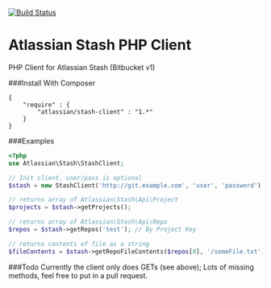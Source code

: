 [![Build Status](https://drone.io/github.com/philipwhitt/atlassian-stash-php-client/status.png)](https://drone.io/github.com/philipwhitt/atlassian-stash-php-client/latest)

Atlassian Stash PHP Client
============================
PHP Client for Atlassian Stash (Bitbucket v1)

###Install With Composer
```
{
	"require" : {
		"atlassian/stash-client" : "1.*"
	}
}
```

###Examples
```php
<?php
use Atlassian\Stash\StashClient;

// Init client, user/pass is optional
$stash = new StashClient('http://git.example.com', 'user', 'password');

// returns array of Atlassian\Stash\Api\Project
$projects = $stash->getProjects();

// returns array of Atlassian\Stash\Api\Repo
$repos = $stash->getRepos('test'); // By Project Key

// returns contents of file as a string
$fileContents = $stash->getRepoFileContents($repos[0], '/someFile.txt');
```

###Todo
Currently the client only does GETs (see above); Lots of missing methods, feel free to put in a pull request.